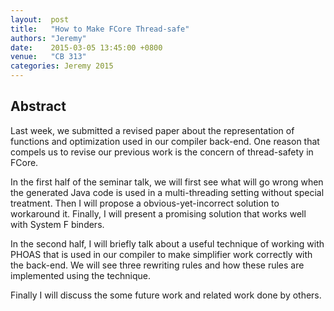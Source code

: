 ```yaml
--- 
layout:  post 
title:   "How to Make FCore Thread-safe"
authors: "Jeremy"
date:    2015-03-05 13:45:00 +0800
venue:   "CB 313"
categories: Jeremy 2015
--- 
```

## Abstract

Last week, we submitted a revised paper about the representation of
functions and optimization used in our compiler back-end. One reason
that compels us to revise our previous work is the concern of
thread-safety in FCore.

In the first half of the seminar talk, we will first see what will go
wrong when the generated Java code is used in a multi-threading
setting without special treatment. Then I will propose a
obvious-yet-incorrect solution to workaround it. Finally, I will
present a promising solution that works well with System F binders.

In the second half, I will briefly talk about a useful technique of
working with PHOAS that is used in our compiler to make simplifier
work correctly with the back-end. We will see three rewriting rules
and how these rules are implemented using the technique.

Finally I will discuss the some future work and related work done by
others.

